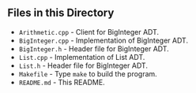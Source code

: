## Files in this Directory
* `Arithmetic.cpp` - Client for BigInteger ADT.
* `BigInteger.cpp` - Implementation of BigInteger ADT.
* `BigInteger.h` - Header file for BigInteger ADT.
* `List.cpp` - Implementation of List ADT.
* `List.h` - Header file for BigInteger ADT.
* `Makefile` - Type `make` to build the program.
* `README.md` - This README.